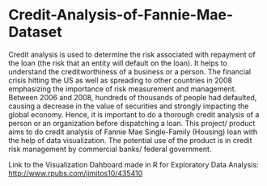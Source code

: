 # Credit-Analysis-of-Fannie-Mae-Dataset

Credit analysis is used to determine the risk associated with repayment of the loan (the risk that an entity will default on the loan). It helps to understand the creditworthiness of a business or a person. The financial crisis hitting the US as well as spreading to other countries in 2008 emphasizing the importance of risk measurement and management. Between 2006 and 2008, hundreds of thousands of people had defaulted, causing a decrease in the value of securities and strongly impacting the global economy. Hence, it is important to do a thorough credit analysis of a person or an organization before dispatching a loan. This project/ product aims to do credit analysis of Fannie Mae Single-Family (Housing) loan with the help of data visualization.
The potential use of the product is in credit risk management by commercial banks/ federal government.

Link to the Visualization Dahboard made in R for Exploratory Data Analysis:
http://www.rpubs.com/jimitos10/435410